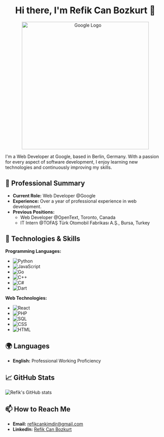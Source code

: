 <h1 align="center">
  Hi there, I'm Refik Can Bozkurt 👋
</h1>

<p align="center">
  <img src="https://upload.wikimedia.org/wikipedia/commons/2/2f/Google_2015_logo.svg" alt="Google Logo" width="400"/>
</p>

I'm a Web Developer at Google, based in Berlin, Germany. With a passion for every aspect of software development, I enjoy learning new technologies and continuously improving my skills.

## 🚀 Professional Summary
- **Current Role:** Web Developer @Google
- **Experience:** Over a year of professional experience in web development.
- **Previous Positions:** 
  - Web Developer @OpenText, Toronto, Canada
  - IT Intern @TOFAŞ Türk Otomobil Fabrikası A.Ş., Bursa, Turkey

## 🔧 Technologies & Skills

**Programming Languages:**
- ![Python](https://img.shields.io/badge/-Python-3776AB?style=flat&logo=python&logoColor=white)
- ![JavaScript](https://img.shields.io/badge/-JavaScript-F7DF1E?style=flat&logo=javascript&logoColor=black)
- ![Go](https://img.shields.io/badge/-Go-00ADD8?style=flat&logo=go&logoColor=white)
- ![C++](https://img.shields.io/badge/-C++-00599C?style=flat&logo=c%2B%2B&logoColor=white)
- ![C#](https://img.shields.io/badge/-C%23-239120?style=flat&logo=c-sharp&logoColor=white)
- ![Dart](https://img.shields.io/badge/-Dart-0175C2?style=flat&logo=dart&logoColor=white)

**Web Technologies:**
- ![React](https://img.shields.io/badge/-React-61DAFB?style=flat&logo=react&logoColor=black)
- ![PHP](https://img.shields.io/badge/-PHP-777BB4?style=flat&logo=php&logoColor=white)
- ![SQL](https://img.shields.io/badge/-SQL-4479A1?style=flat&logo=mysql&logoColor=white)
- ![CSS](https://img.shields.io/badge/-CSS-1572B6?style=flat&logo=css3&logoColor=white)
- ![HTML](https://img.shields.io/badge/-HTML-E34F26?style=flat&logo=html5&logoColor=white)

## 🌍 Languages
- **English:** Professional Working Proficiency

## 📈 GitHub Stats
![Refik's GitHub stats](https://github-readme-stats.vercel.app/api?username=yourusername&show_icons=true&theme=radical)

## 📫 How to Reach Me
- **Email:** [refikcankimdir@gmail.com](mailto:refikcankimdir@gmail.com)
- **LinkedIn:** [Refik Can Bozkurt](https://www.linkedin.com/in/refikcanbozkurt/)
